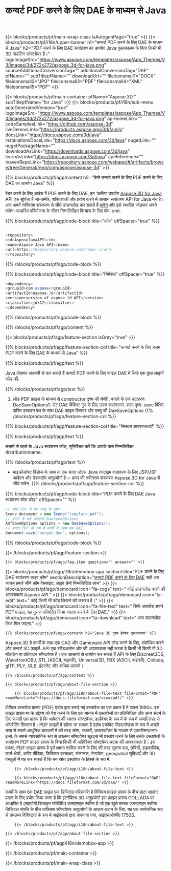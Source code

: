﻿---
title: कन्वर्ट PDF करने के लिए DAE के माध्यम से Java 
url: /hi/java/conversion/pdf-to-dae/ 
description: नमूना Java रूपांतरण के लिए कोड PDF प्रारूप करने के लिए DAE फ़ाइल. उपयोग इस उदाहरण कोड कन्वर्ट करने के लिए PDF करने के लिए DAE के भीतर किसी भी वेब या डेस्कटॉप Java आधारित आवेदन है।
---
{{< blocks/products/pf/main-wrap-class isAutogenPage="true" >}}
{{< blocks/products/pf/i18n/upper-banner h1="कन्वर्ट PDF करने के लिए DAE के माध्यम से Java" h2="PDF करने के लिए DAE रूपांतरण का उपयोग Java पुस्तकालय के बिना किसी भी 3D मॉडलिंग सॉफ्टवेयर है।" logoImageSrc="https://www.aspose.com/templates/aspose/App_Themes/V3/images/3d/272x272/aspose_3d-for-java.png" sourceAdditionalConversionTag="" additionalConversionTag="DAE" pfName="" subTitlepfName="" downloadUrl="" fileiconsmall1="DOCX" fileiconsmall2="JPG" fileiconsmall3="PDF" fileiconsmall4="XML" fileiconsmall5="PDF" >}}

{{< blocks/products/pf/main-container pfName="Aspose.3D " subTitlepfName="for Java" >}}
{{< blocks/products/pf/i18n/sub-menu autoGeneratedVersion="true" logoImageSrc="https://www.aspose.com/templates/aspose/App_Themes/V3/images/3d/272x272/aspose_3d-for-java.png" apiHomeLink="" codeSamplesLink="https://github.com/aspose-3d" liveDemosLink="https://products.aspose.app/3d/family" docsLink="https://docs.aspose.com/3d/java" installationsDocsLink="https://docs.aspose.com/3d/java" nugetLink="" nugetPackageName="" downloadAsLink="https://downloads.aspose.com/3d/java" learnAsLink="https://docs.aspose.com/3d/java" apiReference="" mavenRepoLink="https://repository.aspose.com/webapp/#/artifacts/browse/tree/General/repo/com/aspose/aspose-3d" >}}

{{% blocks/products/pf/agp/content h2="कैसे कन्वर्ट करने के लिए PDF करने के लिए DAE का उपयोग Java" %}}

 रेंडर करने के लिए आदेश में PDF करने के लिए DAE, हम 'करूँगा उपयोग
 [Aspose.3D for Java](https://products.aspose.com/3d/java) 
 API एक सुविधा है जो-अमीर, शक्तिशाली और प्रयोग करने में आसान रूपांतरण API for Java मंच है। आप अपने नवीनतम संस्करण से सीधे डाउनलोड कर सकते हैं
 [मावेन](https://repository.aspose.com/webapp/#/artifacts/browse/tree/General/repo/com/aspose/aspose-3d) 
 और इसे स्थापित जोड़कर अपने मावेन-आधारित परियोजना के भीतर निम्नलिखित विन्यास के लिए पोम. xml.

{{% blocks/products/pf/agp/code-block title="कोष" offSpacer="true" %}}

```cs

<repository>
<id>AsposeJavaAPI</id>
<name>Aspose Java API</name>
<url>https://Repository.aspose.com/repo/ </url>
</repository>


```

{{% /blocks/products/pf/agp/code-block %}}

{{% blocks/products/pf/agp/code-block title="निर्भरता" offSpacer="true" %}}

```cs
<dependency>
<groupId>com.aspose</groupId>
<artifactId>aspose-3d</artifactId>
<version>version of aspose-3d API</version>
<classifier>jdk17</classifier>
</dependency>


```

{{% /blocks/products/pf/agp/code-block %}}

{{% /blocks/products/pf/agp/content %}}

{{< blocks/products/pf/agp/feature-section isGrey="true" >}}

{{% blocks/products/pf/agp/feature-section-col title="कन्वर्ट करने के लिए कदम PDF करने के लिए DAE के माध्यम से Java" %}}

{{% blocks/products/pf/agp/text %}}

 Java प्रोग्रामर आसानी से कर सकते हैं कन्वर्ट PDF करने के लिए फ़ाइल DAE में सिर्फ एक कुछ लाइनों कोड की.

{{% /blocks/products/pf/agp/text %}}

1. लोड PDF फ़ाइल के माध्यम से constructor दृश्य की श्रेणी1. बनाने के एक उदाहरण DaeSaveOptions1. सेट DAE विशिष्ट गुण के लिए उन्नत रूपांतरण1. कॉल दृश्य. save विधि1. पारित उत्पादन पथ के साथ DAE फ़ाइल विस्तार और वस्तु की DaeSaveOptions
{{% /blocks/products/pf/agp/feature-section-col %}}

{{% blocks/products/pf/agp/feature-section-col title="सिस्टम आवश्यकताएँ" %}}

{{% blocks/products/pf/agp/text %}}

 चलाने से पहले के Java रूपांतरण कोड, सुनिश्चित करें कि आपके पास निम्नलिखित distributionname.

{{% /blocks/products/pf/agp/text %}}

- माइक्रोसॉफ्ट विंडोज के साथ या एक संगत ओएस Java रनटाइम वातावरण के लिए JSP/JSF आवेदन और डेस्कटॉप अनुप्रयोगों है।- प्राप्त की नवीनतम संस्करण Aspose.3D for Java से सीधे मावेन.
{{% /blocks/products/pf/agp/feature-section-col %}}

{{% blocks/products/pf/agp/code-block title="PDF करने के लिए DAE Java रूपांतरण स्रोत कोड" offSpacer="" %}}

```cs
// लोड PDF में एक वस्तु के दृश्य 
Scene document = new Scene("template.pdf");
// बनाने के एक उदाहरण DaeSaveOptions 
AmfSaveOptions options = new DaeSaveOptions();
// बचाने PDF के रूप में कार्यों के साथ एक DAE 
document.save("output.dae", options);   


```

{{% /blocks/products/pf/agp/code-block %}}

{{< /blocks/products/pf/agp/feature-section >}}

    {{< blocks/products/pf/agp/faq-item question="" answer="" >}}
 

<!-- aboutfile Starts -->

{{< blocks/products/pf/agp/i18n/demobox-app sectionTitle="PDF करने के लिए DAE रूपांतरण लाइव क़ौम" sectionDescription="[कन्वर्ट PDF करने के लिए DAE](https://products.aspose.app/3d/conversion/pdf-to-dae) सही अब जाकर हमारे जीने क़ौम वेबसाइट. लाइव डेमो निम्नलिखित लाभ" >}}
        {{< blocks/products/pf/agp/democard icon="fa-cogs" text=" कोई डाउनलोड करने की आवश्यकता Aspose API." >}}
        {{< blocks/products/pf/agp/democard icon="fa-edit" text=" कोई किसी भी कोड लिखने की जरूरत है।" >}}
        {{< blocks/products/pf/agp/democard icon="fa-file-text" text=" सिर्फ अपलोड अपने PDF फ़ाइल, यह तुरन्त परिवर्तित किया जाएगा करने के लिए DAE." >}}
        {{< blocks/products/pf/agp/democard icon="fa-download" text=" आप डाउनलोड लिंक मिल जाएगा." >}}

    {{% blocks/products/pf/agp/content h2="Java 3D दृश्य हेरफेर पुस्तकालय" %}}

 Aspose.3D है कार्यों के साथ एक CAD और Gameware API लोड करने के लिए, संशोधित करने और कन्वर्ट 3D फ़ाइलें. API एक स्टैंडअलोन और की आवश्यकता नहीं करता है किसी भी किसी भी 3D मॉडलिंग या प्रतिपादन सॉफ्टवेयर है। एक आसानी से उपयोग कर सकते हैं API के लिए Discreet3DS, WavefrontOBJ, STL (ASCII, बाइनरी), Universal3D, FBX (ASCII, बाइनरी), Collada, glTF, PLY, GLB, इंटरनेट और अधिक प्रारूपों। 



    {{% /blocks/products/pf/agp/content %}}

    {{< blocks/products/pf/agp/about-file-section >}}

        {{< blocks/products/pf/agp/i18n/about-file-text fileFormat="PDF" readMoreLink="https://docs.fileformat.com/view/pdf/" >}}

पोर्टेबल दस्तावेज़ प्रारूप (PDF) एडोब द्वारा बनाई गई दस्तावेज़ का एक प्रकार है में वापस 1990s. इस फ़ाइल प्रारूप था के उद्देश्य को पेश करने के लिए एक मानक में दस्तावेजों का प्रतिनिधित्व और अन्य संदर्भ के लिए सामग्री एक प्रारूप है कि आवेदन की स्वतंत्र सॉफ्टवेयर, हार्डवेयर के रूप में के रूप में अच्छी तरह से ऑपरेटिंग सिस्टम है। PDF फ़ाइलें में खोला जा सकता है एडोब एक्रोबेट रीडर/लेखक के रूप में अच्छी तरह से सबसे आधुनिक ब्राउज़रों में की तरह क्रोम, सफारी, फ़ायरफ़ॉक्स के माध्यम से एक्सटेंशन/प्लग-इन्स. के सबसे व्यावसायिक रूप से उपलब्ध सॉफ्टवेयर सुइट्स भी प्रस्ताव करने के लिए उनके दस्तावेजों के रूपांतरण PDF फ़ाइल प्रारूप के बिना किसी भी अतिरिक्त सॉफ्टवेयर घटक की आवश्यकता है। इस प्रकार, PDF फ़ाइल प्रारूप है पूर्ण क्षमता शामिल करने के लिए की तरह सूचना पाठ, छवियों, हाइपरलिंक, फार्म-क्षेत्रों, अमीर मीडिया, डिजिटल हस्ताक्षर, संलग्नक, मेटाडेटा, geospatial सुविधाएँ और 3D वस्तुओं में यह कर सकते हैं कि बन स्रोत दस्तावेज़ के हिस्से के रूप में.

        {{< /blocks/products/pf/agp/i18n/about-file-text >}}

        {{< blocks/products/pf/agp/i18n/about-file-text fileFormat="DAE" readMoreLink="https://docs.fileformat.com/3d/dae/" >}}

कार्यों के साथ एक DAE फ़ाइल एक डिजिटल परिसंपत्ति है विनिमय फ़ाइल प्रारूप के बीच डाटा आदान प्रदान के लिए प्रयोग किया जाता है कि इंटरैक्टिव 3D अनुप्रयोगों इस फ़ाइल प्रारूप COLLADA पर आधारित है (सहयोगी डिजाइन गतिविधि) एक्सएमएल स्कीमा है जो एक खुले मानक एक्सएमएल स्कीमा डिजिटल संपत्ति के बीच ग्राफिक्स सॉफ्टवेयर अनुप्रयोगों के आदान-प्रदान के लिए. यह एक सार्वजनिक रूप से उपलब्ध विशिष्टता के रूप में आईएसओ द्वारा अपनाया गया, आईएसओ/पीए 17506.

        {{< /blocks/products/pf/agp/i18n/about-file-text >}}

    {{< /blocks/products/pf/agp/about-file-section >}}

{{< /blocks/products/pf/agp/i18n/demobox-app >}}

<!-- aboutfile Ends -->


{{< /blocks/products/pf/main-container >}}
    
{{< /blocks/products/pf/main-wrap-class >}}